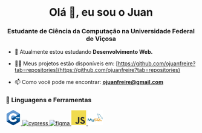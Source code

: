 <h1 align="center">Olá 👋, eu sou o Juan</h1>
<h3 align="center">Estudante de Ciência da Computação na Universidade Federal de Viçosa</h3>

- 🌱 Atualmente estou estudando **Desenvolvimento Web.**

- 👨‍💻 Meus projetos estão disponíveis em: [https://github.com/ojuanfreire?tab=repositories](https://github.com/ojuanfreire?tab=repositories)

- 📫 Como você pode me encontrar: **ojuanfreire@gmail.com**

<h3 align="left">🔨 Linguagens e Ferramentas</h3>
<p align="left"> <a href="https://www.w3schools.com/cpp/" target="_blank" rel="noreferrer"> <img src="https://raw.githubusercontent.com/devicons/devicon/master/icons/cplusplus/cplusplus-original.svg" alt="cplusplus" width="40" height="40"/> </a> <a href="https://www.cypress.io" target="_blank" rel="noreferrer"> <img src="https://raw.githubusercontent.com/simple-icons/simple-icons/6e46ec1fc23b60c8fd0d2f2ff46db82e16dbd75f/icons/cypress.svg" alt="cypress" width="40" height="40"/> </a> <a href="https://www.figma.com/" target="_blank" rel="noreferrer"> <img src="https://www.vectorlogo.zone/logos/figma/figma-icon.svg" alt="figma" width="40" height="40"/> </a> <a href="https://developer.mozilla.org/en-US/docs/Web/JavaScript" target="_blank" rel="noreferrer"> <img src="https://raw.githubusercontent.com/devicons/devicon/master/icons/javascript/javascript-original.svg" alt="javascript" width="40" height="40"/> </a> <a href="https://www.mysql.com/" target="_blank" rel="noreferrer"> <img src="https://raw.githubusercontent.com/devicons/devicon/master/icons/mysql/mysql-original-wordmark.svg" alt="mysql" width="40" height="40"/> </a> </p>
